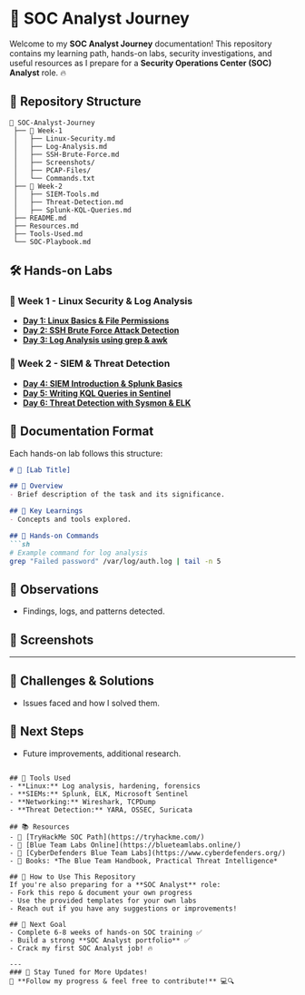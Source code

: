 # 🚀 SOC Analyst Journey

Welcome to my **SOC Analyst Journey** documentation! This repository contains my learning path, hands-on labs, security investigations, and useful resources as I prepare for a **Security Operations Center (SOC) Analyst** role. 🔥

## 📂 Repository Structure

```
📂 SOC-Analyst-Journey  
 ├── 📂 Week-1  
 │   ├── Linux-Security.md  
 │   ├── Log-Analysis.md  
 │   ├── SSH-Brute-Force.md  
 │   ├── Screenshots/  
 │   ├── PCAP-Files/  
 │   └── Commands.txt  
 ├── 📂 Week-2  
 │   ├── SIEM-Tools.md  
 │   ├── Threat-Detection.md  
 │   ├── Splunk-KQL-Queries.md  
 ├── README.md  
 ├── Resources.md  
 ├── Tools-Used.md  
 └── SOC-Playbook.md  
```

## 🛠️ Hands-on Labs
### 🔹 Week 1 - Linux Security & Log Analysis
- **[Day 1: Linux Basics & File Permissions](Week-1/Linux-Security.md)**
- **[Day 2: SSH Brute Force Attack Detection](Week-1/SSH-Brute-Force.md)**
- **[Day 3: Log Analysis using grep & awk](Week-1/Log-Analysis.md)**

### 🔹 Week 2 - SIEM & Threat Detection
- **[Day 4: SIEM Introduction & Splunk Basics](Week-2/SIEM-Tools.md)**
- **[Day 5: Writing KQL Queries in Sentinel](Week-2/Splunk-KQL-Queries.md)**
- **[Day 6: Threat Detection with Sysmon & ELK](Week-2/Threat-Detection.md)**

## 📝 Documentation Format
Each hands-on lab follows this structure:
```md
# 🚀 [Lab Title]

## 🔹 Overview  
- Brief description of the task and its significance.

## 🔹 Key Learnings  
- Concepts and tools explored.

## 🔹 Hands-on Commands  
```sh
# Example command for log analysis
grep "Failed password" /var/log/auth.log | tail -n 5
```

## 🔹 Observations  
- Findings, logs, and patterns detected.

## 🔹 Screenshots  
-----

## 🔹 Challenges & Solutions  
- Issues faced and how I solved them.

## 🔹 Next Steps  
- Future improvements, additional research.
```

## 📌 Tools Used
- **Linux:** Log analysis, hardening, forensics
- **SIEMs:** Splunk, ELK, Microsoft Sentinel
- **Networking:** Wireshark, TCPDump
- **Threat Detection:** YARA, OSSEC, Suricata

## 📚 Resources
- 🔗 [TryHackMe SOC Path](https://tryhackme.com/)
- 🔗 [Blue Team Labs Online](https://blueteamlabs.online/)
- 🔗 [CyberDefenders Blue Team Labs](https://www.cyberdefenders.org/)
- 📖 Books: *The Blue Team Handbook, Practical Threat Intelligence*

## 🚀 How to Use This Repository
If you're also preparing for a **SOC Analyst** role:
- Fork this repo & document your own progress
- Use the provided templates for your own labs
- Reach out if you have any suggestions or improvements!

## 🎯 Next Goal
- Complete 6-8 weeks of hands-on SOC training ✅
- Build a strong **SOC Analyst portfolio** ✅
- Crack my first SOC Analyst job! 🔥

---
### 🚀 Stay Tuned for More Updates! 
📌 **Follow my progress & feel free to contribute!** 💻🔍
